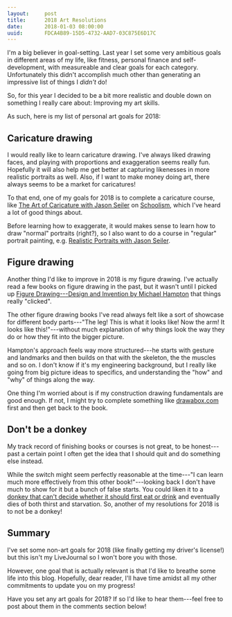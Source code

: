 ```yaml
---
layout:     post
title:      2018 Art Resolutions
date:       2018-01-03 08:00:00
uuid:       FDCA4B89-15D5-4732-AAD7-03C875E6D17C
---
```


I'm a big believer in goal-setting. Last year I set some very
ambitious goals in different areas of my life, like fitness, personal
finance and self-development, with measureable and clear goals for
each category. Unfortunately this didn't accomplish much other than
generating an impressive list of things I *didn't* do!

So, for this year I decided to be a bit more realistic and double down
on something I really care about: Improving my art skills.

As such, here is my list of personal art goals for 2018:

## Caricature drawing

I would really like to learn caricature drawing. I've always liked
drawing faces, and playing with proportions and exaggeration seems
really fun. Hopefully it will also help me get better at capturing
likenesses in more realistic portraits as well. Also, if I want to
make money doing art, there always seems to be a market for
caricatures!

To that end, one of my goals for 2018 is to complete a caricature
course, like [The Art of Caricature with Jason Seiler][caricature] on
[Schoolism][schoolism], which I've heard a lot of good things about.

Before learning how to exaggerate, it would makes sense to learn how
to draw "normal" portraits (right?), so I also want to do a course in
"regular" portrait painting, e.g. [Realistic Portraits with Jason
Seiler][portraits].

## Figure drawing

Another thing I'd like to improve in 2018 is my figure drawing. I've
actually read a few books on figure drawing in the past, but it wasn't
until I picked up [Figure Drawing---Design and Invention by Michael
Hampton][figuredrawing] that things really "clicked".

The other figure drawing books I've read always felt like a sort of
showcase for different body parts---"The leg! This is what it looks
like!  Now the arm! It looks like this!"---without much explanation of
why things look the way they do or how they fit into the bigger
picture.

Hampton's approach feels way more structured---he starts with gesture
and landmarks and then builds on that with the skeleton, the the
muscles and so on. I don't know if it's my engineering background, but
I really like going from big picture ideas to specifics, and
understanding the "how" and "why" of things along the way.

One thing I'm worried about is if my construction drawing fundamentals
are good enough. If not, I might try to complete something like
[drawabox.com][drawabox] first and then get back to the book.

## Don't be a donkey

My track record of finishing books or courses is not great, to be
honest---past a certain point I often get the idea that I should quit
and do something else instead.

While the switch might seem perfectly reasonable at the time---"I can
learn much more effectively from this other book!"---looking back
I don't have much to show for it but a bunch of false starts. You
could liken it to a [donkey that can't decide whether it should first
eat or drink][buridan] and eventually dies of both thirst and
starvation. So, another of my resolutions for 2018 is to not be
a donkey!

## Summary

I've set some non-art goals for 2018 (like finally getting my driver's
license!) but this isn't my LiveJournal so I won't bore you with
those.

However, one goal that is actually relevant is that I'd like to
breathe some life into this blog. Hopefully, dear reader, I'll have
time amidst all my other commitments to update you on my progress!

Have you set any art goals for 2018? If so I'd like to hear
them---feel free to post about them in the comments section below!

[schoolism]: https://schoolism.com
[caricature]: https://www.schoolism.com/school.php?id=8
[portraits]: https://www.schoolism.com/school.php?id=37
[svslearn]: https://svslearn.com
[figuredrawing]: https://www.amazon.com/Figure-Drawing-Invention-Michael-Hampton/dp/0615272819
[drawabox]: http://drawabox.com/
[buridan]: https://en.wikipedia.org/wiki/Buridan%27s_ass
